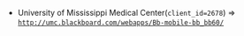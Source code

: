  - University of Mississippi Medical Center(`client_id=2678`) => [`http://umc.blackboard.com/webapps/Bb-mobile-bb_bb60/`](http://umc.blackboard.com/webapps/Bb-mobile-bb_bb60/)
